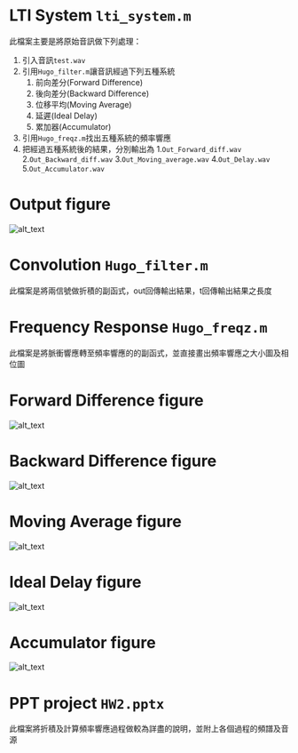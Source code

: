 # LTI System `lti_system.m`

此檔案主要是將原始音訊做下列處理：

1. 引入音訊`test.wav`
2. 引用`Hugo_filter.m`讓音訊經過下列五種系統
	1. 前向差分(Forward Difference)
	2. 後向差分(Backward Difference)
	3. 位移平均(Moving Average)
	4. 延遲(Ideal Delay)
	5. 累加器(Accumulator)
3. 引用`Hugo_freqz.m`找出五種系統的頻率響應
4. 把經過五種系統後的結果，分別輸出為
	1.`Out_Forward_diff.wav`
	2.`Out_Backward_diff.wav`
	3.`Out_Moving_average.wav`
	4.`Out_Delay.wav`
	5.`Out_Accumulator.wav`

# Output figure
![alt_text](https://github.com/DigitalSignalProcessingNTUT2018/lab-1-basic-signal-and-spectrum-t106360145/blob/master/Y.PNG)

# Convolution `Hugo_filter.m`

此檔案是將兩信號做折積的副函式，out回傳輸出結果，t回傳輸出結果之長度

# Frequency Response `Hugo_freqz.m`

此檔案是將脈衝響應轉至頻率響應的的副函式，並直接畫出頻率響應之大小圖及相位圖

# Forward Difference figure
![alt_text](https://github.com/DigitalSignalProcessingNTUT2018/lab-1-basic-signal-and-spectrum-t106360145/blob/master/h12.PNG)

# Backward Difference figure
![alt_text](https://github.com/DigitalSignalProcessingNTUT2018/lab-1-basic-signal-and-spectrum-t106360145/blob/master/h22.PNG)

# Moving Average figure
![alt_text](https://github.com/DigitalSignalProcessingNTUT2018/lab-1-basic-signal-and-spectrum-t106360145/blob/master/h32.PNG)

# Ideal Delay figure
![alt_text](https://github.com/DigitalSignalProcessingNTUT2018/lab-1-basic-signal-and-spectrum-t106360145/blob/master/h42.PNG)

# Accumulator figure
![alt_text](https://github.com/DigitalSignalProcessingNTUT2018/lab-1-basic-signal-and-spectrum-t106360145/blob/master/h52.PNG)

# PPT project `HW2.pptx`

此檔案將折積及計算頻率響應過程做較為詳盡的說明，並附上各個過程的頻譜及音源
